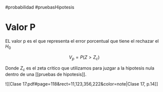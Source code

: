 #probabilidad #pruebasHipotesis 

# Valor P

EL valor p es el que representa el error porcentual que tiene el rechazar el $H_0$

$$V_p = P(Z > Z_c)$$

Donde $Z_c$ es el zeta critico que utilizamos para juzgar a la hipotesis nula dentro de una [[pruebas de hipotesis]].

![[Clase 17.pdf#page=118&rect=11,123,356,222&color=note|Clase 17, p.14]]
